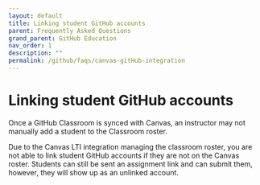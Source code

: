 ```yaml
---
layout: default
title: Linking student GitHub accounts
parent: Frequently Asked Questions
grand_parent: GitHub Education
nav_order: 1
description: ""
permalink: /github/faqs/canvas-gitHub-integration
---
```


#  Linking student GitHub accounts

Once a GitHub Classroom is synced with Canvas, an instructor may not manually add a student to the Classroom roster.

Due to the Canvas LTI integration managing the classroom roster, you are not able to link student GitHub accounts if they are not on the Canvas roster. Students can still be sent an assignment link and can submit them, however, they will show up as an unlinked account.